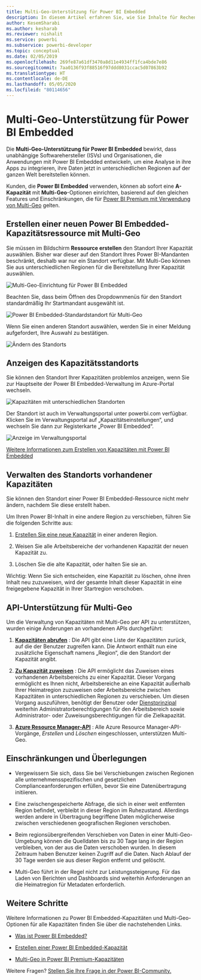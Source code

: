 ```yaml
---
title: Multi-Geo-Unterstützung für Power BI Embedded
description: In diesem Artikel erfahren Sie, wie Sie Inhalte für Rechenzentren in anderen Regionen als der Heimatregion von Power BI Embedded bereitstellen können.
author: KesemSharabi
ms.author: kesharab
ms.reviewer: nishalit
ms.service: powerbi
ms.subservice: powerbi-developer
ms.topic: conceptual
ms.date: 02/05/2019
ms.openlocfilehash: 269fe87a61df3470a8d11e4934ff1fca4bde7e86
ms.sourcegitcommit: 7aa0136f93f88516f97ddd8031ccac5d07863b92
ms.translationtype: HT
ms.contentlocale: de-DE
ms.lasthandoff: 05/05/2020
ms.locfileid: "80114656"
---
```

# <a name="multi-geo-support-for-power-bi-embedded"></a>Multi-Geo-Unterstützung für Power BI Embedded

Die **Multi-Geo-Unterstützung für Power BI Embedded** bewirkt, dass unabhängige Softwarehersteller (ISVs) und Organisationen, die Anwendungen mit Power BI Embedded entwickeln, um eine Analyse in ihre Apps zu integrieren, ihre Daten jetzt in unterschiedlichen Regionen auf der ganzen Welt bereitstellen können.

Kunden, die **Power BI Embedded** verwenden, können ab sofort eine **A-Kapazität** mit **Multi-Geo**-Optionen einrichten, basierend auf den gleichen Features und Einschränkungen, die für [Power BI Premium mit Verwendung von Multi-Geo](../../service-admin-premium-Multi-Geo.md) gelten.

## <a name="creating-new-power-bi-embedded-capacity-resource-with-multi-geo"></a>Erstellen einer neuen Power BI Embedded-Kapazitätsressource mit Multi-Geo

Sie müssen im Bildschirm **Ressource erstellen** den Standort Ihrer Kapazität auswählen. Bisher war dieser auf den Standort Ihres Power BI-Mandanten beschränkt, deshalb war nur ein Standort verfügbar. Mit Multi-Geo können Sie aus unterschiedlichen Regionen für die Bereitstellung Ihrer Kapazität auswählen.

![Multi-Geo-Einrichtung für Power BI Embedded](media/embedded-multi-geo/pbie-multi-geo-setup.png)

Beachten Sie, dass beim Öffnen des Dropdownmenüs für den Standort standardmäßig Ihr Startmandant ausgewählt ist.
  
![Power BI Embedded-Standardstandort für Multi-Geo](media/embedded-multi-geo/pbie-multi-geo-default-location.png)

Wenn Sie einen anderen Standort auswählen, werden Sie in einer Meldung aufgefordert, Ihre Auswahl zu bestätigen.

![Ändern des Standorts](media/embedded-multi-geo/pbie-multi-geo-location-change.png)

## <a name="view-capacity-location"></a>Anzeigen des Kapazitätsstandorts

Sie können den Standort Ihrer Kapazitäten problemlos anzeigen, wenn Sie zur Hauptseite der Power BI Embedded-Verwaltung im Azure-Portal wechseln.

![Kapazitäten mit unterschiedlichen Standorten](media/embedded-multi-geo/pbie-multi-geo-location-different.png)

Der Standort ist auch im Verwaltungsportal unter powerbi.com verfügbar. Klicken Sie im Verwaltungsportal auf „Kapazitätseinstellungen“, und wechseln Sie dann zur Registerkarte „Power BI Embedded“.

![Anzeige im Verwaltungsportal](media/embedded-multi-geo/pbie-multi-geo-admin-portal.png)

[Weitere Informationen zum Erstellen von Kapazitäten mit Power BI Embedded](azure-pbie-create-capacity.md)

## <a name="manage-existing-capacities-location"></a>Verwalten des Standorts vorhandener Kapazitäten

Sie können den Standort einer Power BI Embedded-Ressource nicht mehr ändern, nachdem Sie diese erstellt haben.

Um Ihren Power BI-Inhalt in eine andere Region zu verschieben, führen Sie die folgenden Schritte aus:

1. [Erstellen Sie eine neue Kapazität](azure-pbie-create-capacity.md) in einer anderen Region.

2. Weisen Sie alle Arbeitsbereiche der vorhandenen Kapazität der neuen Kapazität zu.

3. Löschen Sie die alte Kapazität, oder halten Sie sie an.

Wichtig: Wenn Sie sich entscheiden, eine Kapazität zu löschen, ohne ihren Inhalt neu zuzuweisen, wird der gesamte Inhalt dieser Kapazität in eine freigegebene Kapazität in Ihrer Startregion verschoben.

## <a name="api-support-for-multi-geo"></a>API-Unterstützung für Multi-Geo

Um die Verwaltung von Kapazitäten mit Multi-Geo per API zu unterstützen, wurden einige Änderungen an vorhandenen APIs durchgeführt:

1. **[Kapazitäten abrufen](https://docs.microsoft.com/rest/api/power-bi/capacities/getcapacities)** : Die API gibt eine Liste der Kapazitäten zurück, auf die der Benutzer zugreifen kann. Die Antwort enthält nun eine zusätzliche Eigenschaft namens „Region“, die den Standort der Kapazität angibt.

2. **[Zu Kapazität zuweisen](https://docs.microsoft.com/rest/api/power-bi/capacities)** : Die API ermöglicht das Zuweisen eines vorhandenen Arbeitsbereichs zu einer Kapazität. Dieser Vorgang ermöglicht es Ihnen nicht, Arbeitsbereiche an eine Kapazität außerhalb Ihrer Heimatregion zuzuweisen oder Arbeitsbereiche zwischen Kapazitäten in unterschiedlichen Regionen zu verschieben. Um diesen Vorgang auszuführen, benötigt der Benutzer oder [Dienstprinzipal](embed-service-principal.md) weiterhin Administratorberechtigungen für den Arbeitsbereich sowie Administrator- oder Zuweisungsberechtigungen für die Zielkapazität.

3. **[Azure Resource Manager-API](https://docs.microsoft.com/rest/api/power-bi-embedded/capacities)** : Alle Azure Resource Manager-API-Vorgänge, *Erstellen* und *Löschen* eingeschlossen, unterstützen Multi-Geo.

## <a name="limitations-and-considerations"></a>Einschränkungen und Überlegungen

* Vergewissern Sie sich, dass Sie bei Verschiebungen zwischen Regionen alle unternehmensspezifischen und gesetzlichen Complianceanforderungen erfüllen, bevor Sie eine Datenübertragung initiieren.

* Eine zwischengespeicherte Abfrage, die sich in einer weit entfernten Region befindet, verbleibt in dieser Region im Ruhezustand. Allerdings werden andere in Übertragung begriffene Daten möglicherweise zwischen verschiedenen geografischen Regionen verschoben.

* Beim regionsübergreifenden Verschieben von Daten in einer Multi-Geo-Umgebung können die Quelldaten bis zu 30 Tage lang in der Region verbleiben, von der aus die Daten verschoben wurden. In diesem Zeitraum haben Benutzer keinen Zugriff auf die Daten. Nach Ablauf der 30 Tage werden sie aus dieser Region entfernt und gelöscht.

* Multi-Geo führt in der Regel nicht zur Leistungssteigerung. Für das Laden von Berichten und Dashboards sind weiterhin Anforderungen an die Heimatregion für Metadaten erforderlich.

## <a name="next-steps"></a>Weitere Schritte

Weitere Informationen zu Power BI Embedded-Kapazitäten und Multi-Geo-Optionen für alle Kapazitäten finden Sie über die nachstehenden Links.

* [Was ist Power BI Embedded?](azure-pbie-what-is-power-bi-embedded.md)

* [Erstellen einer Power BI Embedded-Kapazität](azure-pbie-create-capacity.md)

* [Multi-Geo in Power BI Premium-Kapazitäten](../../service-admin-premium-multi-geo.md)

Weitere Fragen? [Stellen Sie Ihre Frage in der Power BI-Community.](https://community.powerbi.com/)